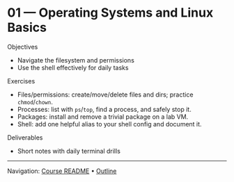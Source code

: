# 01 — Operating Systems and Linux Basics

Objectives
- Navigate the filesystem and permissions
- Use the shell effectively for daily tasks

Exercises
- Files/permissions: create/move/delete files and dirs; practice `chmod`/`chown`.
- Processes: list with `ps`/`top`, find a process, and safely stop it.
- Packages: install and remove a trivial package on a lab VM.
- Shell: add one helpful alias to your shell config and document it.

Deliverables
- Short notes with daily terminal drills

---
Navigation: [Course README](../../README.md) • [Outline](../../docs/outline.md)

